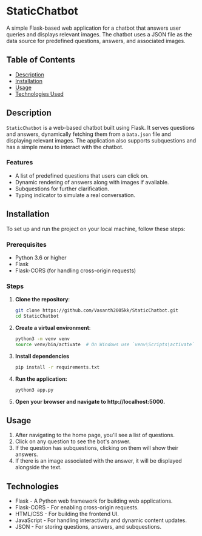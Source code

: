 # StaticChatbot

A simple Flask-based web application for a chatbot that answers user queries and displays relevant images. The chatbot uses a JSON file as the data source for predefined questions, answers, and associated images.

## Table of Contents

- [Description](#description)
- [Installation](#installation)
- [Usage](#usage)
- [Technologies Used](#technologies-used)


## Description

`StaticChatbot` is a web-based chatbot built using Flask. It serves questions and answers, dynamically fetching them from a `Data.json` file and displaying relevant images. The application also supports subquestions and has a simple menu to interact with the chatbot.

### Features
- A list of predefined questions that users can click on.
- Dynamic rendering of answers along with images if available.
- Subquestions for further clarification.
- Typing indicator to simulate a real conversation.

## Installation

To set up and run the project on your local machine, follow these steps:

### Prerequisites

- Python 3.6 or higher
- Flask
- Flask-CORS (for handling cross-origin requests)

### Steps

1. **Clone the repository**:

   ```bash
   git clone https://github.com/Vasanth2005kk/StaticChatbot.git
   cd StaticChatbot

2. **Create a virtual environment**:
    ```bash
    python3 -m venv venv
    source venv/bin/activate  # On Windows use `venv\Scripts\activate`

3. **Install dependencies**
    ```bash
    pip install -r requirements.txt

4. **Run the application:**
    ```bash
    python3 app.py

5. **Open your browser and navigate to http://localhost:5000.**


## Usage

1. After navigating to the home page, you'll see a list of questions.
2. Click on any question to see the bot's answer.
3. If the question has subquestions, clicking on them will show their answers.
4. If there is an image associated with the answer, it will be displayed alongside the text.

## Technologies

- Flask - A Python web framework for building web applications.
- Flask-CORS - For enabling cross-origin requests.
- HTML/CSS - For building the frontend UI.
- JavaScript - For handling interactivity and dynamic content updates.
- JSON - For storing questions, answers, and subquestions.